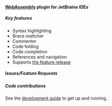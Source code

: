#### [WebAssembly](https://webassembly.org/) plugin for JetBrains IDEs

##### Key features
* Syntax highlighting
* Brace mattcher
* Commenter
* Code folding
* Code completion
* References and navigation
* Supports [the feature release](https://webassembly.github.io/reference-types/core/)


##### Issues/Feature Requests


##### Code contributions
See the [development guide](developer_environment.md) to get up and running.

